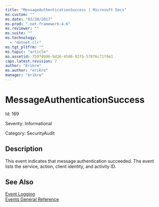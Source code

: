 ```yaml
---
title: "MessageAuthenticationSuccess | Microsoft Docs"
ms.custom: ""
ms.date: "03/30/2017"
ms.prod: ".net-framework-4.6"
ms.reviewer: ""
ms.suite: ""
ms.technology: 
  - "dotnet-clr"
ms.tgt_pltfrm: ""
ms.topic: "article"
ms.assetid: 75974896-9d26-4586-92fb-578f6c71f0e1
caps.latest.revision: 7
author: "Erikre"
ms.author: "erikre"
manager: "erikre"
---
```

# MessageAuthenticationSuccess
Id: 169  
  
 Severity: Informational  
  
 Category: SecurityAudit  
  
## Description  
 This event indicates that message authentication succeeded. The event lists the service, action, client identity, and activity ID.  
  
## See Also  
 [Event Logging](../../../../../docs/framework/wcf/diagnostics/event-logging/event-logging-in-wcf.md)   
 [Events General Reference](../../../../../docs/framework/wcf/diagnostics/event-logging/events-general-reference.md)